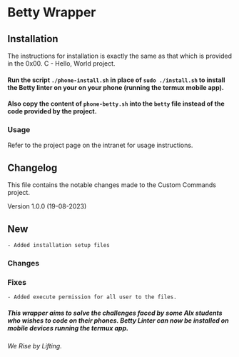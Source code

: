 # Betty Wrapper


## Installation

The instructions for installation is exactly the same as that which is provided in the 0x00. C - Hello, World project.

#### Run the script `./phone-install.sh` in place of `sudo ./install.sh` to install the Betty linter on your on your phone (running the termux mobile app).

#### Also copy the content of `phone-betty.sh` into the `betty` file instead of the code provided by the project.


### Usage

Refer to the project page on the intranet for usage instructions.




## Changelog
This file contains the notable changes made to the Custom Commands project.


Version 1.0.0 (19-08-2023)
## New
	- Added installation setup files


### Changes 



### Fixes
    - Added execute permission for all user to the files.



##### This wrapper aims to solve the challenges faced by some Alx students who wishes to code on their phones. Betty Linter can now be installed on mobile devices running the termux app.

###### We Rise by Lifting.
